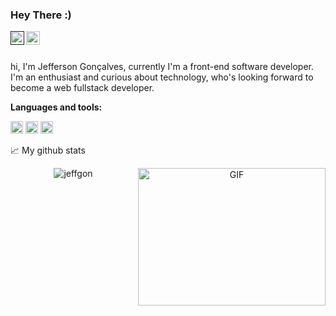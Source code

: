 ### Hey There :)
<a href="">
  <img align="left" alt="Jeff's Discord" width="22px" src="https://raw.githubusercontent.com/peterthehan/peterthehan/master/assets/discord.svg" />
</a>
<a href="https://www.linkedin.com/in/jeffgonlima/">
  <img align="left" alt="Jeff's LinkedIN" width="22px" src="https://raw.githubusercontent.com/peterthehan/peterthehan/master/assets/linkedin.svg" />
</a>
<br>
<br />

hi, I'm Jefferson Gonçalves, currently I'm a front-end software developer. I'm an enthusiast and curious about technology, who's looking forward to become a web fullstack developer.

**Languages and tools:**  

<code><img height="20" src="https://img.shields.io/badge/HTML5-E34F26?style=for-the-badge&logo=html5&logoColor=white"></code>
<code><img height="20" src="https://img.shields.io/badge/CSS3-1572B6?style=for-the-badge&logo=css3&logoColor=white"></code>
<code><img height="20" src="https://img.shields.io/badge/JavaScript-323330?style=for-the-badge&logo=javascript&logoColor=F7DF1E"></code>


📈 My github stats

<p align="center"> <img src="https://github-readme-stats.vercel.app/api?username=jeffgon&show_icons=true&theme=gotham" alt="jeffgon" />
  
<img align="right" alt="GIF" src="https://github.com/abhisheknaiidu/abhisheknaiidu/blob/master/code.gif?raw=true" width="300" height="220" />
